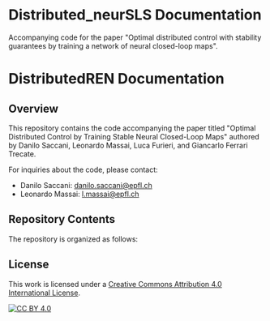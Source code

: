 # Distributed_neurSLS Documentation
Accompanying code for the paper "Optimal distributed control with stability guarantees by training a network of neural closed-loop maps".


# DistributedREN Documentation

## Overview

This repository contains the code accompanying the paper titled "Optimal Distributed Control by Training Stable Neural Closed-Loop Maps" authored by Danilo Saccani, Leonardo Massai, Luca Furieri, and Giancarlo Ferrari Trecate.

For inquiries about the code, please contact:

- Danilo Saccani: danilo.saccani@epfl.ch
- Leonardo Massai: l.massai@epfl.ch

## Repository Contents

The repository is organized as follows:

## License
This work is licensed under a
[Creative Commons Attribution 4.0 International License][cc-by].

[![CC BY 4.0][cc-by-image]][cc-by] 

[cc-by]: http://creativecommons.org/licenses/by/4.0/
[cc-by-image]: https://i.creativecommons.org/l/by/4.0/88x31.png
[cc-by-shield]: https://img.shields.io/badge/License-CC%20BY%204.0-lightgrey.svg


